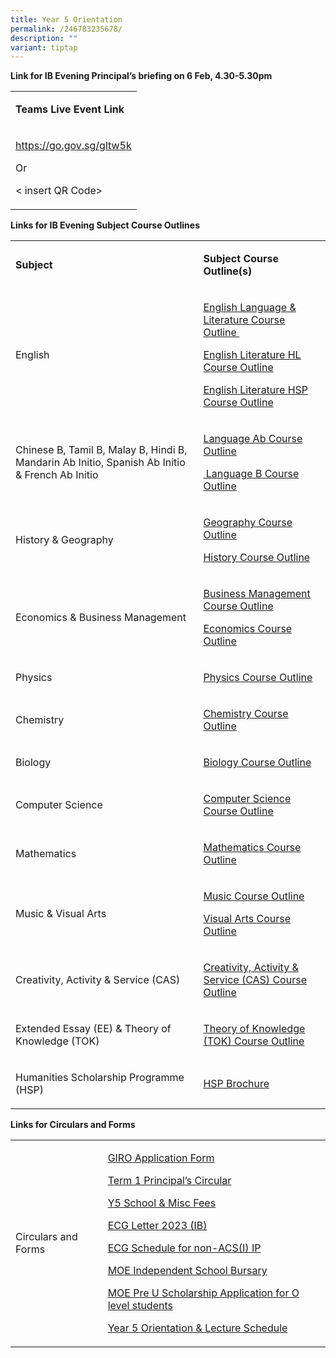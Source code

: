 ```yaml
---
title: Year 5 Orientation
permalink: /246783235678/
description: ""
variant: tiptap
---
```

<p><strong>Link for IB Evening Principal’s briefing&nbsp;on 6 Feb, 4.30-5.30pm</strong>
</p>
<p></p>
<table>
    <tbody>
        <tr>
            <td rowspan="1" colspan="1">
                <p><strong>Teams Live Event Link</strong>
                </p>
            </td>
        </tr>
        <tr>
            <td rowspan="1" colspan="1">
                <p><a href="https://go.gov.sg/gltw5k" rel="noopener noreferrer nofollow" target="_blank">https://go.gov.sg/gltw5k</a>
                </p>
                <p>Or</p>
                <p>&lt; insert QR Code&gt;</p>
            </td>
        </tr>
    </tbody>
</table>
<p></p>
<p><strong>Links for IB Evening Subject Course Outlines</strong>
</p>
<p></p>
<table>
    <tbody>
        <tr>
            <td rowspan="1" colspan="1">
                <p><strong>Subject</strong>
                </p>
            </td>
            <td rowspan="1" colspan="1">
                <p><strong>Subject Course Outline(s)</strong>
                </p>
            </td>
        </tr>
        <tr>
            <td rowspan="1" colspan="1">
                <p>English</p>
            </td>
            <td rowspan="1" colspan="1">
                <p><a href="https://www-acsindep-moe-edu-sg-admin.cwp.sg/wp-content/uploads/2023/01/Group-1-English-Language-Literature-Course-Outline-2023.pdf" rel="noopener noreferrer nofollow" target="_blank">English Language &amp; Literature Course Outline&nbsp;</a>
                </p>
                <p><a href="https://www-acsindep-moe-edu-sg-admin.cwp.sg/wp-content/uploads/2023/01/Group-1-English-Literature-HL-Course-Outline-2023.pdf" rel="noopener noreferrer nofollow" target="_blank">English Literature HL Course Outline</a>
                </p>
                <p><a href="https://www-acsindep-moe-edu-sg-admin.cwp.sg/wp-content/uploads/2023/01/Group-1-English-Literature-HSP-Course-Outline-2023.pdf" rel="noopener noreferrer nofollow" target="_blank">English Literature HSP Course Outline</a>
                </p>
            </td>
        </tr>
        <tr>
            <td rowspan="1" colspan="1">
                <p>Chinese B, Tamil B, Malay B, Hindi B, Mandarin Ab Initio, Spanish Ab Initio
                    &amp; French Ab Initio</p>
            </td>
            <td rowspan="1" colspan="1">
                <p><a href="https://www-acsindep-moe-edu-sg-admin.cwp.sg/wp-content/uploads/2023/01/Group-2-Language-Ab-Course-Outline-2023.pdf" rel="noopener noreferrer nofollow" target="_blank">Language Ab Course Outline</a>
                </p>
                <p><a href="https://www-acsindep-moe-edu-sg-admin.cwp.sg/wp-content/uploads/2023/01/Group-2-Language-B-Course-Outline-2023.pdf" rel="noopener noreferrer nofollow" target="_blank">&nbsp;Language B Course Outline</a>
                </p>
            </td>
        </tr>
        <tr>
            <td rowspan="1" colspan="1">
                <p>History &amp; Geography</p>
            </td>
            <td rowspan="1" colspan="1">
                <p><a href="https://www-acsindep-moe-edu-sg-admin.cwp.sg/wp-content/uploads/2023/01/Group-3-Geography-Course-Outline-2023.pdf" rel="noopener noreferrer nofollow" target="_blank">Geography Course Outline</a>
                </p>
                <p><a href="https://www-acsindep-moe-edu-sg-admin.cwp.sg/wp-content/uploads/2023/01/Group-3-History-Course-Outline-2023.pdf" rel="noopener noreferrer nofollow" target="_blank">History Course Outline</a>
                </p>
            </td>
        </tr>
        <tr>
            <td rowspan="1" colspan="1">
                <p>Economics &amp; Business Management</p>
            </td>
            <td rowspan="1" colspan="1">
                <p><a href="https://www-acsindep-moe-edu-sg-admin.cwp.sg/wp-content/uploads/2023/01/Group-3-Business-Management-Course-Outline-2023.pdf" rel="noopener noreferrer nofollow" target="_blank">Business Management Course Outline</a>
                </p>
                <p><a href="https://www-acsindep-moe-edu-sg-admin.cwp.sg/wp-content/uploads/2023/01/Group-3-Economics-Course-Outline-2023.pdf" rel="noopener noreferrer nofollow" target="_blank">Economics Course Outline</a>
                </p>
            </td>
        </tr>
        <tr>
            <td rowspan="1" colspan="1">
                <p>Physics</p>
            </td>
            <td rowspan="1" colspan="1">
                <p><a href="https://www-acsindep-moe-edu-sg-admin.cwp.sg/wp-content/uploads/2023/01/Group-4-Physics-Course-Outline-2023.pdf" rel="noopener noreferrer nofollow" target="_blank">Physics Course Outline</a>
                </p>
            </td>
        </tr>
        <tr>
            <td rowspan="1" colspan="1">
                <p>Chemistry</p>
            </td>
            <td rowspan="1" colspan="1">
                <p><a href="https://www-acsindep-moe-edu-sg-admin.cwp.sg/wp-content/uploads/2023/01/Group-4-Chemistry-Course-Outline-2023.pdf" rel="noopener noreferrer nofollow" target="_blank">Chemistry Course Outline</a>
                </p>
            </td>
        </tr>
        <tr>
            <td rowspan="1" colspan="1">
                <p>Biology</p>
            </td>
            <td rowspan="1" colspan="1">
                <p><a href="https://www-acsindep-moe-edu-sg-admin.cwp.sg/wp-content/uploads/2023/01/Group-4-Biology-Course-Outline-2023.pdf" rel="noopener noreferrer nofollow" target="_blank">Biology Course Outline</a>
                </p>
            </td>
        </tr>
        <tr>
            <td rowspan="1" colspan="1">
                <p>Computer Science</p>
            </td>
            <td rowspan="1" colspan="1">
                <p><a href="https://www-acsindep-moe-edu-sg-admin.cwp.sg/wp-content/uploads/2023/01/Group-4-Computer-Science-Course-Outline-2023.pdf" rel="noopener noreferrer nofollow" target="_blank">Computer Science Course Outline</a>
                </p>
            </td>
        </tr>
        <tr>
            <td rowspan="1" colspan="1">
                <p>Mathematics</p>
            </td>
            <td rowspan="1" colspan="1">
                <p><a href="https://www-acsindep-moe-edu-sg-admin.cwp.sg/wp-content/uploads/2023/01/Group-5-Mathematics-Course-Outline-2023.pdf" rel="noopener noreferrer nofollow" target="_blank">Mathematics Course Outline</a>
                </p>
            </td>
        </tr>
        <tr>
            <td rowspan="1" colspan="1">
                <p>Music &amp; Visual Arts</p>
            </td>
            <td rowspan="1" colspan="1">
                <p><a href="https://www-acsindep-moe-edu-sg-admin.cwp.sg/wp-content/uploads/2023/01/Group-6-Music-Course-Outline-2023.pdf" rel="noopener noreferrer nofollow" target="_blank">Music Course Outline</a>
                </p>
                <p><a href="https://www-acsindep-moe-edu-sg-admin.cwp.sg/wp-content/uploads/2023/01/Group-6-Visual-Arts-Course-Outline-2023.pdf" rel="noopener noreferrer nofollow" target="_blank">Visual Arts Course Outline</a>
                </p>
            </td>
        </tr>
        <tr>
            <td rowspan="1" colspan="1">
                <p>Creativity, Activity &amp; Service (CAS)</p>
            </td>
            <td rowspan="1" colspan="1">
                <p><a href="https://www-acsindep-moe-edu-sg-admin.cwp.sg/wp-content/uploads/2023/01/IB-Core-CAS-Course-Outline-2023.pdf" rel="noopener noreferrer nofollow" target="_blank">Creativity, Activity &amp; Service (CAS) Course Outline</a>
                </p>
            </td>
        </tr>
        <tr>
            <td rowspan="1" colspan="1">
                <p>Extended Essay (EE) &amp; Theory of Knowledge (TOK)</p>
            </td>
            <td rowspan="1" colspan="1">
                <p><a href="https://www-acsindep-moe-edu-sg-admin.cwp.sg/wp-content/uploads/2023/01/IB-Core-TOK-Course-Outline-2023.pdf" rel="noopener noreferrer nofollow" target="_blank">Theory of Knowledge (TOK) Course Outline</a>
                </p>
            </td>
        </tr>
        <tr>
            <td rowspan="1" colspan="1">
                <p>Humanities Scholarship Programme (HSP)</p>
            </td>
            <td rowspan="1" colspan="1">
                <p><a href="https://www-acsindep-moe-edu-sg-admin.cwp.sg/wp-content/uploads/2023/01/HSP-Brochure-2023.pdf" rel="noopener noreferrer nofollow" target="_blank">HSP Brochure</a>
                </p>
            </td>
        </tr>
    </tbody>
</table>
<p><strong>Links for Circulars and Forms</strong>
</p>
<table>
    <tbody>
        <tr>
            <td rowspan="1" colspan="1">
                <p>Circulars and Forms</p>
            </td>
            <td rowspan="1" colspan="1">
                <p><a href="https://www-acsindep-moe-edu-sg-admin.cwp.sg/wp-content/uploads/2023/01/2023-GIRO-Application-Form.pdf" rel="noopener noreferrer nofollow" target="_blank">GIRO Application Form</a>
                </p>
                <p><a href="https://www-acsindep-moe-edu-sg-admin.cwp.sg/wp-content/uploads/2023/01/2023-Term-1-Principals-Circular.pdf" rel="noopener noreferrer nofollow" target="_blank">Term 1 Principal’s Circular</a>
                </p>
                <p><a href="https://www-acsindep-moe-edu-sg-admin.cwp.sg/wp-content/uploads/2023/01/2023-Year-5-School-Misc-Fees-Updated-.pdf" rel="noopener noreferrer nofollow" target="_blank">Y5 School &amp; Misc Fees</a>
                </p>
                <p><a href="https://www-acsindep-moe-edu-sg-admin.cwp.sg/wp-content/uploads/2023/01/ECG-Letter-2023-IB.pdf" rel="noopener noreferrer nofollow" target="_blank">ECG Letter 2023 (IB)</a>
                </p>
                <p><a href="https://www-acsindep-moe-edu-sg-admin.cwp.sg/wp-content/uploads/2023/01/ECG-Schedule-for-non-ACSI-IP.pdf" rel="noopener noreferrer nofollow" target="_blank">ECG Schedule for non-ACS(I) IP</a>
                </p>
                <p><a href="https://www-acsindep-moe-edu-sg-admin.cwp.sg/wp-content/uploads/2023/01/MOE-Independent-School-Bursary-2023.pdf" rel="noopener noreferrer nofollow" target="_blank">MOE Independent School Bursary</a>
                </p>
                <p><a href="https://www-acsindep-moe-edu-sg-admin.cwp.sg/wp-content/uploads/2023/01/MOE-Pre-U-Scholarship-Application-for-O-level-students-2023.pdf" rel="noopener noreferrer nofollow" target="_blank">MOE Pre U Scholarship Application for O level students</a>
                </p>
                <p><a href="https://www-acsindep-moe-edu-sg-admin.cwp.sg/wp-content/uploads/2023/01/Year-5-Orientation-Lecture-Schedule-2023-Stdn.pdf" rel="noopener noreferrer nofollow" target="_blank">Year 5 Orientation &amp; Lecture Schedule</a>
                </p>
            </td>
        </tr>
    </tbody>
</table>
<p></p>